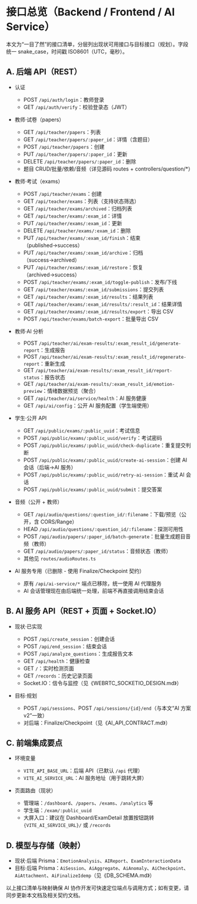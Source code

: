 # 接口总览（Backend / Frontend / AI Service）

本文为“一目了然”的接口清单，分层列出现状可用接口与目标接口（规划）。字段统一 snake_case，时间戳 ISO8601（UTC，毫秒）。

## A. 后端 API（REST）

- 认证
  - POST `/api/auth/login`：教师登录
  - GET `/api/auth/verify`：校验登录态（JWT）

- 教师·试卷（papers）
  - GET `/api/teacher/papers`：列表
  - GET `/api/teacher/papers/:paper_id`：详情（含题目）
  - POST `/api/teacher/papers`：创建
  - PUT `/api/teacher/papers/:paper_id`：更新
  - DELETE `/api/teacher/papers/:paper_id`：删除
  - 题目 CRUD/批量/依赖/音频（详见源码 routes + controllers/question/*）

- 教师·考试（exams）
  - POST `/api/teacher/exams`：创建
  - GET `/api/teacher/exams`：列表（支持状态筛选）
  - GET `/api/teacher/exams/archived`：归档列表
  - GET `/api/teacher/exams/:exam_id`：详情
  - PUT `/api/teacher/exams/:exam_id`：更新
  - DELETE `/api/teacher/exams/:exam_id`：删除
  - PUT `/api/teacher/exams/:exam_id/finish`：结束（published→success）
  - PUT `/api/teacher/exams/:exam_id/archive`：归档（success→archived）
  - PUT `/api/teacher/exams/:exam_id/restore`：恢复（archived→success）
  - POST `/api/teacher/exams/:exam_id/toggle-publish`：发布/下线
  - GET `/api/teacher/exams/:exam_id/submissions`：提交列表
  - GET `/api/teacher/exams/:exam_id/results`：结果列表
  - GET `/api/teacher/exams/:exam_id/results/:result_id`：结果详情
  - GET `/api/teacher/exams/:exam_id/results/export`：导出 CSV
  - POST `/api/teacher/exams/batch-export`：批量导出 CSV

- 教师·AI 分析
  - POST `/api/teacher/ai/exam-results/:exam_result_id/generate-report`：生成报告
  - POST `/api/teacher/ai/exam-results/:exam_result_id/regenerate-report`：重新生成
  - GET `/api/teacher/ai/exam-results/:exam_result_id/report-status`：报告状态
  - GET `/api/teacher/ai/exam-results/:exam_result_id/emotion-preview`：情绪数据预览（聚合）
  - GET `/api/teacher/ai/service/health`：AI 服务健康
  - GET `/api/ai/config`：公开 AI 服务配置（学生端使用）

- 学生·公开 API
  - GET `/api/public/exams/:public_uuid`：考试信息
  - POST `/api/public/exams/:public_uuid/verify`：考试密码
  - POST `/api/public/exams/:public_uuid/check-duplicate`：重复提交判断
  - POST `/api/public/exams/:public_uuid/create-ai-session`：创建 AI 会话（后端→AI 服务）
  - POST `/api/public/exams/:public_uuid/retry-ai-session`：重试 AI 会话
  - POST `/api/public/exams/:public_uuid/submit`：提交答案

- 音频（公开 + 教师）
  - GET `/api/audio/questions/:question_id/:filename`：下载/预览（公开，含 CORS/Range）
  - HEAD `/api/audio/questions/:question_id/:filename`：探测可用性
  - POST `/api/audio/papers/:paper_id/batch-generate`：批量生成题目音频（教师）
  - GET `/api/audio/papers/:paper_id/status`：音频状态（教师）
  - 其他见 `routes/audioRoutes.ts`

- AI 服务专用（已删除 - 使用 Finalize/Checkpoint 契约）
  - 原有 `/api/ai-service/*` 端点已移除，统一使用 AI 代理服务
  - AI 会话管理现在由后端统一处理，前端不再直接调用结束会话

## B. AI 服务 API（REST + 页面 + Socket.IO）

- 现状·已实现
  - POST `/api/create_session`：创建会话
  - POST `/api/end_session`：结束会话
  - POST `/api/analyze_questions`：生成报告文本
  - GET `/api/health`：健康检查
  - GET `/`：实时检测页面
  - GET `/records`：历史记录页面
  - Socket.IO：信令与监控（见《WEBRTC_SOCKETIO_DESIGN.md》）
  

- 目标·规划
  - POST `/api/sessions`、POST `/api/sessions/{id}/end`（与本文“AI 方案 v2”一致）
  - 对后端：Finalize/Checkpoint（见《AI_API_CONTRACT.md》）

## C. 前端集成要点

- 环境变量
  - `VITE_API_BASE_URL`：后端 API（已默认 `/api` 代理）
  - `VITE_AI_SERVICE_URL`：AI 服务地址（用于跳转大屏）

- 页面路由（现状）
  - 管理端：`/dashboard`、`/papers`、`/exams`、`/analytics` 等
  - 学生端：`/exam/:public_uuid`
  - 大屏入口：建议在 Dashboard/ExamDetail 放置按钮跳转 `{VITE_AI_SERVICE_URL}/` 或 `/records`

## D. 模型与存储（映射）

- 现状·后端 Prisma：`EmotionAnalysis`、`AIReport`、`ExamInteractionData`
- 目标·后端 Prisma：`AiSession`、`AiAggregate`、`AiAnomaly`、`AiCheckpoint`、`AiAttachment`、`AiFinalizeIdemp`（见《DB_SCHEMA.md》）

以上接口清单与映射确保 AI 协作开发可快速定位端点与调用方式；如有变更，请同步更新本文档及相关契约文档。
